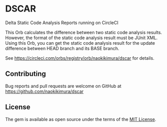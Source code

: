 # DSCAR

Delta Static Code Analysis Reports running on CircleCI

This Orb calculates the difference between two static code analysis results. However, the format of the static code analysis result must be JUnit XML. Using this Orb, you can get the static code analysis result for the update difference between HEAD branch and its BASE branch.

See https://circleci.com/orbs/registry/orb/naokikimura/dscar for details.

## Contributing
Bug reports and pull requests are welcome on GitHub at https://github.com/naokikimura/dscar

## License
The gem is available as open source under the terms of the [MIT License](https://opensource.org/licenses/MIT).
